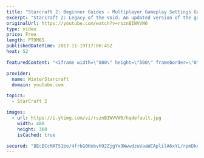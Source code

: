 ```yaml
---
title: "Starcraft 2: Beginner Guides - Multiplayer Gameplay Settings Guide and Recommendations (Updated)"
excerpt: "Starcraft 2: Legacy of the Void. An updated version of the gameplay/controls and region settings guide for Legacy of the Void, going over the changes and reiterating my recommended settings, as well as the settings I use as a Grandmaster player.  Thanks for watching and hope you enjoy!  I am a Grandmasters"
originalUrl: https://youtube.com/watch?v=rsznBIWVVW0
type: video
price: Free
length: PT9M6S
publishedDateTime: 2017-11-19T17:06:45Z
heat: 52

featuredContent: "<iframe width=\"800\" height=\"500\" frameborder=\"0\" src=\"https://www.youtube.com/embed/rsznBIWVVW0\" allow=\"accelerometer; autoplay; encrypted-media; gyroscope; picture-in-picture\" allowfullscreen></iframe>"

provider:
  name: WinterStarcraft
  domain: youtube.com

topics:
  - StarCraft 2

images:
  - url: https://i.ytimg.com/vi/rsznBIWVVW0/hqdefault.jpg
    width: 480
    height: 360
    isCached: true

secured: "8EcECcMATS1bo/4frbG0Hxbvh92ZjgYx9WwwdzuVaaWCAplilA6xYL/rpmDko7lgMZ1vVEzJ3aWoZVc/DxB7e5f3UJHmEv3RMVTLYqs2FIIjYUiWgeAHfjSJxx+5KDyETqzF6sWsGk8rX7JccdmJKs+TaFuhWMWECTfQapjS3z2SfeNn+pkvqPA5KpUIQAsIlC+Fo5WTlvz7LLOVVTnEaNIHVUOgueSOr4St/BHfFWeON3xJXCsh0OQXp+XG6RHXGIybuoP+ezf6GZHz4vGfDBx1EyGBLbf0jGrYvlDCU1k3KZ0l8oLFwjXXX83BOOPBncIf5cJG834VbhyS7h6c2bMrMbr0Fz6Mvf7f/xwN6DpJ6I3uOSK40Z5u6QoEey+t46bqzW1NUOD2BCb6UCu42B4SrGW47gEm0FOaNBsm8rM=;6F2Ff1p/wypD9NVWh48zYg=="
---
```



